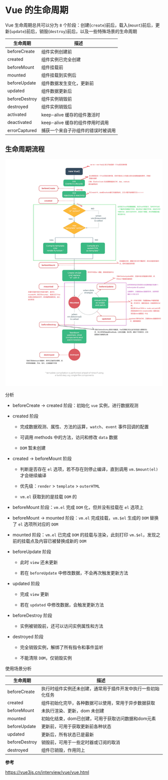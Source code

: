 # Vue 的生命周期

Vue 生命周期总共可以分为 `8` 个阶段：创建(`create`)前后，载入(`mount`)前后，更新(`update`)前后，销毁(`destroy`)前后，以及一些特殊场景的生命周期

|生命周期|	描述|
|---|---|
|beforeCreate|	组件实例创建前|
|created	|组件实例已完全创建|
|beforeMount|	组件挂载前|
|mounted	|组件挂载到实例后|
|beforeUpdate|	组件数据发生变化，更新前|
|updated|	组件数据更新后|
|beforeDestroy|	组件实例销毁前|
|destroyed|	组件实例销毁后|
|activated	|keep-alive 缓存的组件激活时|
|deactivated	|keep-alive 缓存的组件停用时调用|
|errorCaptured	|捕获一个来自子孙组件的错误时被调用|

## 生命周期流程

![vue](/imgs/vue.png)

分析

- beforeCreate -> created 阶段：初始化 `vue` 实例，进行数据观测

- created 阶段

  - 完成数据观测、属性、方法的运算，`watch`、`event` 事件回调的配置

  - 可调用 methods 中的方法，访问和修改 `data` 数据

  - `DOM` 暂未创建

- created -> beforeMount 阶段

  - 判断是否存在 `el` 选项，若不存在则停止编译，直到调用 `vm.$mount(el)` 才会继续编译

  - 优先级：`render` > `template` > `outerHTML`

  - `vm.el` 获取到的是挂载 `DOM` 的

- beforeMount 阶段：`vm.el` 完成 `DOM` 化，但并没有挂载在 `el` 选项上

- beforeMount -> mounted 阶段：`vm.el` 完成挂载，`vm.$el` 生成的 `DOM` 替换了 `el` 选项所对应的 `DOM`

- mounted 阶段：`vm.el` 已完成 `DOM` 的挂载与渲染，此刻打印 `vm.$el`，发现之前的挂载点及内容已被替换成新的 `DOM`

- beforeUpdate 阶段

  - 此时 `view` 还未更新

  - 若在 `beforeUpdate` 中修改数据，不会再次触发更新方法

- updated 阶段

  - 完成 `view` 更新

  - 若在 `updated` 中修改数据，会触发更新方法

- beforeDestroy 阶段

  - 实例被销毁前，还可以访问实例属性和方法

- destroyed 阶段

  - 完全销毁实例，解绑了所有指令和事件监听

  - 不能清除 `DOM`，仅销毁实例

使用场景分析

|生命周期	| 描述|
|---|---|
|beforeCreate	|执行时组件实例还未创建，通常用于插件开发中执行一些初始化任务|
|created	|组件初始化完毕，各种数据可以使用，常用于异步数据获取|
|beforeMount	|未执行渲染、更新，dom 未创建|
|mounted	|初始化结束，dom已创建，可用于获取访问数据和dom元素|
|beforeUpdate	|更新前，可用于获取更新前各种状态|
|updated	|更新后，所有状态已是最新|
|beforeDestroy	|销毁前，可用于一些定时器或订阅的取消|
|destroyed	|组件已销毁，作用同上|


**参考**

https://vue3js.cn/interview/vue/vue.html